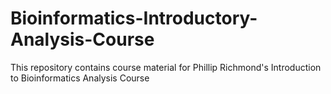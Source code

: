 # Bioinformatics-Introductory-Analysis-Course
This repository contains course material for Phillip Richmond's Introduction to Bioinformatics Analysis Course
